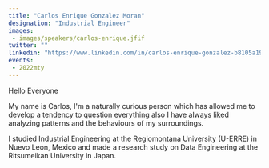 ```yaml
---
title: "Carlos Enrique Gonzalez Moran"
designation: "Industrial Engineer"
images:
 - images/speakers/carlos-enrique.jfif
twitter: ""
linkedin: "https://www.linkedin.com/in/carlos-enrique-gonzalez-b8105a19a"
events:
 - 2022mty
---
```


Hello Everyone

My name is Carlos, I'm a naturally curious person which has allowed me to develop a tendency to question everything also I have always liked analyzing patterns and the behaviours of my surroundings.

I studied Industrial Engineering at the Regiomontana University (U-ERRE) in Nuevo Leon, Mexico and made a research study on Data Engineering at the Ritsumeikan University in Japan.
